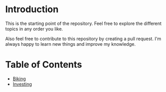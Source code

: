# Introduction

This is the starting point of the repository.
Feel free to explore the different topics in any order you like.

Also feel free to contribute to this repository by creating a pull request.
I'm always happy to learn new things and improve my knowledge.

# Table of Contents

- [Biking](/src/outdoors/biking.md)
- [Investing](/src/finance/investing.md)